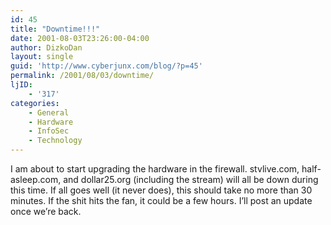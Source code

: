 ```yaml
---
id: 45
title: "Downtime!!!"
date: 2001-08-03T23:26:00-04:00
author: DizkoDan
layout: single
guid: 'http://www.cyberjunx.com/blog/?p=45'
permalink: /2001/08/03/downtime/
ljID:
    - '317'
categories:
    - General
    - Hardware
    - InfoSec
    - Technology
---
```


I am about to start upgrading the hardware in the firewall. stvlive.com, half-asleep.com, and dollar25.org (including the stream) will all be down during this time. If all goes well (it never does), this should take no more than 30 minutes. If the shit hits the fan, it could be a few hours. I’ll post an update once we’re back.